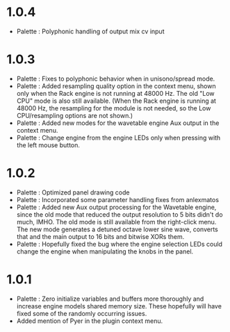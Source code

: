 # 1.0.4

- Palette : Polyphonic handling of output mix cv input

# 1.0.3

- Palette : Fixes to polyphonic behavior when in unisono/spread mode.
- Palette : Added resampling quality option in the context menu, shown only when the Rack engine is not running at 48000 Hz. The old "Low CPU" mode is also still available. (When the Rack engine is running at 48000 Hz, the resampling for the module is not needed, so the Low CPU/resampling options are not shown.)
- Palette : Added new modes for the wavetable engine Aux output in the context menu.
- Palette : Change engine from the engine LEDs only when pressing with the left mouse button.

# 1.0.2

- Palette : Optimized panel drawing code
- Palette : Incorporated some parameter handling fixes from anlexmatos
- Palette : Added new Aux output processing for the Wavetable engine, since the old mode that reduced the output
  resolution to 5 bits didn't do much, IMHO. The old mode is still available from the right-click menu. 
  The new mode generates a detuned octave lower sine wave, converts that and the main output to 16 bits and bitwise XORs them.
- Palette : Hopefully fixed the bug where the engine selection LEDs could change the engine when manipulating the
  knobs in the panel.
# 1.0.1

- Palette : Zero initialize variables and buffers more thoroughly and increase engine models shared           memory size. These hopefully will have fixed some of the randomly occurring issues.
- Added mention of Pyer in the plugin context menu.
